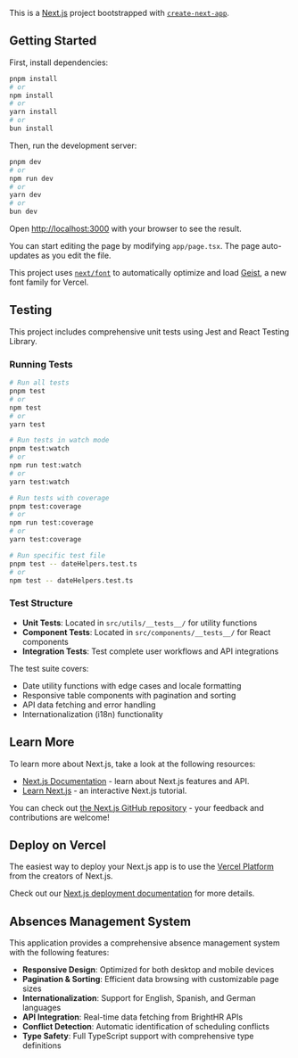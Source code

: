 This is a [Next.js](https://nextjs.org) project bootstrapped with [`create-next-app`](https://nextjs.org/docs/app/api-reference/cli/create-next-app).

## Getting Started

First, install dependencies:

```bash
pnpm install
# or
npm install
# or
yarn install
# or
bun install
```

Then, run the development server:

```bash
pnpm dev
# or
npm run dev
# or
yarn dev
# or
bun dev
```

Open [http://localhost:3000](http://localhost:3000) with your browser to see the result.

You can start editing the page by modifying `app/page.tsx`. The page auto-updates as you edit the file.

This project uses [`next/font`](https://nextjs.org/docs/app/building-your-application/optimizing/fonts) to automatically optimize and load [Geist](https://vercel.com/font), a new font family for Vercel.

## Testing

This project includes comprehensive unit tests using Jest and React Testing Library.

### Running Tests

```bash
# Run all tests
pnpm test
# or
npm test
# or
yarn test

# Run tests in watch mode
pnpm test:watch
# or
npm run test:watch
# or
yarn test:watch

# Run tests with coverage
pnpm test:coverage
# or
npm run test:coverage
# or
yarn test:coverage

# Run specific test file
pnpm test -- dateHelpers.test.ts
# or
npm test -- dateHelpers.test.ts
```

### Test Structure

- **Unit Tests**: Located in `src/utils/__tests__/` for utility functions
- **Component Tests**: Located in `src/components/__tests__/` for React components
- **Integration Tests**: Test complete user workflows and API integrations

The test suite covers:

- Date utility functions with edge cases and locale formatting
- Responsive table components with pagination and sorting
- API data fetching and error handling
- Internationalization (i18n) functionality

## Learn More

To learn more about Next.js, take a look at the following resources:

- [Next.js Documentation](https://nextjs.org/docs) - learn about Next.js features and API.
- [Learn Next.js](https://nextjs.org/learn) - an interactive Next.js tutorial.

You can check out [the Next.js GitHub repository](https://github.com/vercel/next.js) - your feedback and contributions are welcome!

## Deploy on Vercel

The easiest way to deploy your Next.js app is to use the [Vercel Platform](https://vercel.com/new?utm_medium=default-template&filter=next.js&utm_source=create-next-app&utm_campaign=create-next-app-readme) from the creators of Next.js.

Check out our [Next.js deployment documentation](https://nextjs.org/docs/app/building-your-application/deploying) for more details.

## Absences Management System

This application provides a comprehensive absence management system with the following features:

- **Responsive Design**: Optimized for both desktop and mobile devices
- **Pagination & Sorting**: Efficient data browsing with customizable page sizes
- **Internationalization**: Support for English, Spanish, and German languages
- **API Integration**: Real-time data fetching from BrightHR APIs
- **Conflict Detection**: Automatic identification of scheduling conflicts
- **Type Safety**: Full TypeScript support with comprehensive type definitions
